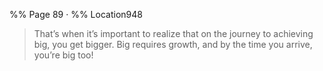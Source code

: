 %% Page 89 · %% Location948
> That’s when it’s important to realize that on the journey to achieving big, you get bigger. Big requires growth, and by the time you arrive, you’re big too! 